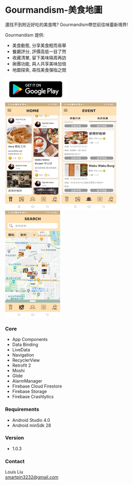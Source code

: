 # Gourmandism-美食地圖
還找不到附近好吃的美食嗎? Gourmandism帶您前往味蕾新境界!

Gourmandism 提供:
- 美食動態, 分享美食輕而易舉
- 餐廳評分, 評價高低一目了然
- 收藏清單, 留下美味隔周再訪
- 揪團功能, 與人共享美味加倍
- 地圖探索, 尋找美食彈指之間

<a href="https://play.google.com/store/apps/details?id=com.louis.gourmandism"><img width="200" height="80" src=https://github.com/smartpin3232/Gourmandism/blob/master/Google%20Play%20.png/></a>
<br/>
<img width="180" height="350" src=畫面2.jpg/>
<img width="180" height="350" src=畫面1.jpg/>
<img width="180" height="350" src=畫面3.jpg/>

### Core
- App Components
- Data Binding
- LiveData
- Navigation
- RecyclerView
- Retrofit 2
- Moshi
- Glide
- AlarmManager
- Firebase Cloud Firestore
- Firebase Storage
- Firebase Crashlytics

### Requirements
- Android Studio 4.0
- Android minSdk 28

### Version
- 1.0.3

### Contact
Louis Liu <br>
smartpin3232@gmail.com
